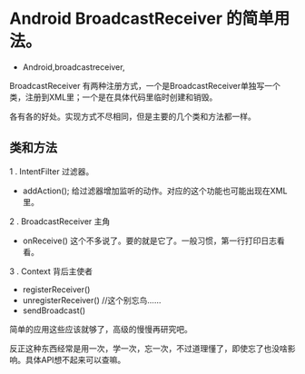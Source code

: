 # Android BroadcastReceiver 的简单用法。
- Android,broadcastreceiver,

BroadcastReceiver 有两种注册方式，一个是BroadcastReceiver单独写一个类，注册到XML里；一个是在具体代码里临时创建和销毁。


各有各的好处。实现方式不尽相同，但是主要的几个类和方法都一样。

## 类和方法

1 . IntentFilter 过滤器。

* addAction(); 给过滤器增加监听的动作。对应的这个功能也可能出现在XML里。

2 . BroadcastReceiver 主角

* onReceive() 这个不多说了。要的就是它了。一般习惯，第一行打印日志看看。

3 . Context 背后主使者

* registerReceiver()
* unregisterReceiver() //这个别忘鸟……
* sendBroadcast()


简单的应用这些应该就够了，高级的慢慢再研究吧。

反正这种东西经常是用一次，学一次，忘一次，不过道理懂了，即使忘了也没啥影响。具体API想不起来可以查嘛。
